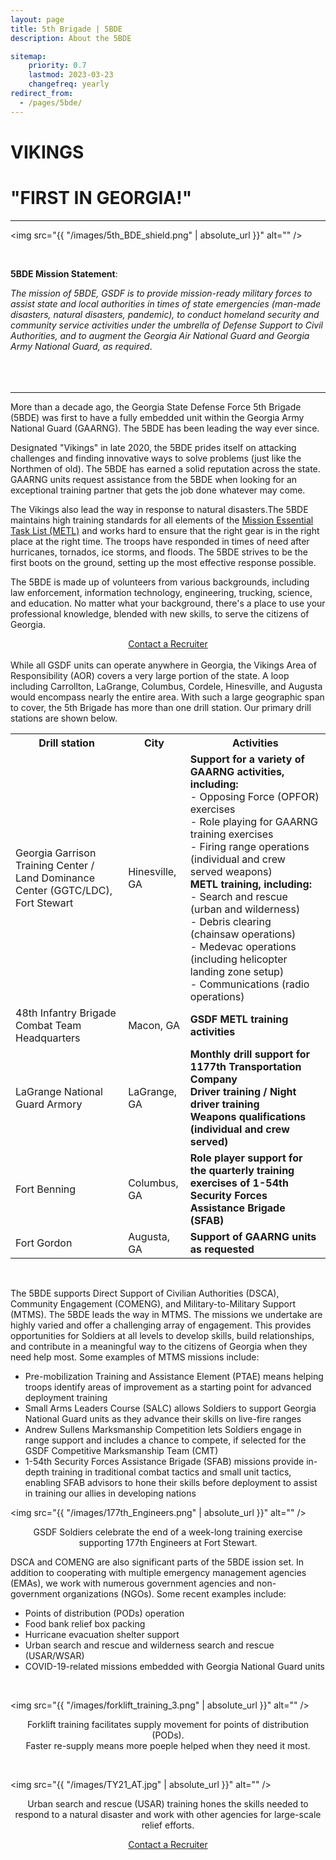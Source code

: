 ```yaml
---
layout: page
title: 5th Brigade | 5BDE
description: About the 5BDE

sitemap:
    priority: 0.7
    lastmod: 2023-03-23
    changefreq: yearly
redirect_from:
  - /pages/5bde/
---
```




# **VIKINGS**
# "FIRST IN GEORGIA!"

---

<span class="image left"><img src="{{ "/images/5th_BDE_shield.png" | absolute_url }}" alt="" /></span>

<br>


**5BDE Mission Statement**:

  *The mission of 5BDE, GSDF is to provide mission-ready military forces to assist state and local authorities in times of state emergencies (man-made disasters, natural disasters, pandemic), to conduct homeland security and community service activities under the umbrella of Defense Support to Civil Authorities, and to augment the Georgia Air National Guard and Georgia Army National Guard, as required*.
<br>
<br>
<br>
<br>

---

More than a decade ago, the Georgia State Defense Force 5th Brigade (5BDE) was first to have a fully embedded unit within the Georgia Army National Guard (GAARNG). The 5BDE has been leading the way ever since.


Designated "Vikings" in late 2020, the 5BDE prides itself on attacking challenges and finding innovative ways to solve problems (just like the Northmen of old). The 5BDE has earned a solid reputation across the state. GAARNG units request assistance from the 5BDE when looking for an exceptional training partner that gets the job done whatever may come.


The Vikings also lead the way in response to natural disasters.The 5BDE maintains high training standards for all elements of the [Mission Essential Task List (METL)](/pages/about/#basic-mission-essential-task-list-bmetl) and works hard to ensure that the right gear is in the right place at the right time. The troops have responded in times of need after hurricanes, tornados, ice storms, and floods. The 5BDE strives to be the first boots on the ground, setting up the most effective response possible.


The 5BDE is made up of volunteers from various backgrounds, including law enforcement, information technology, engineering, trucking, science, and education. No matter what your background, there's a place to use your professional knowledge, blended with new skills, to serve the citizens of Georgia.


<div align="center">
<a href="/join">Contact a Recruiter</a>
</div>
<br>
While all GSDF units can operate anywhere in Georgia, the Vikings Area of Responsibility (AOR) covers a very large portion of the state. A loop including Carrollton, LaGrange, Columbus, Cordele, Hinesville, and Augusta would encompass nearly the entire area. With such a large geographic span to cover, the 5th Brigade has more than one drill station. Our primary drill stations are shown below.




<table>
  <tr>
    <th>Drill station</th>
    <th>City</th>
    <th>Activities</th>
  </tr>
  <tr>
    <td>Georgia Garrison Training Center / Land Dominance Center (GGTC/LDC), Fort Stewart</td>
    <td>Hinesville, GA</td>
    <td><b>Support for a variety of GAARNG activities, including:</b><br>
    - Opposing Force (OPFOR) exercises<br>
    - Role playing for GAARNG training exercises<br>
    - Firing range operations (individual and crew served weapons)<br>
    <b>METL training, including:</b><br>
    - Search and rescue (urban and wilderness)<br>
    - Debris clearing (chainsaw operations)<br>
    - Medevac operations (including helicopter landing zone setup)<br>
    - Communications (radio operations)</td>
  </tr>
  <tr>
    <td>48th Infantry Brigade Combat Team Headquarters</td>
    <td>Macon, GA</td>
    <td><b>GSDF METL training activities</b></td>
  </tr>
  <tr>
    <td>LaGrange National Guard Armory</td>
    <td>LaGrange, GA</td>
    <td><b>Monthly drill support for 1177th Transportation Company</b><br>
    <b>Driver training / Night driver training</b><br>
    <b>Weapons qualifications (individual and crew served)</b><br>
    </td>
  </tr>
  <tr>
    <td>Fort Benning</td>
    <td>Columbus, GA</td>
    <td><b>Role player support for the quarterly training exercises of 1-54th Security Forces Assistance Brigade (SFAB)</b></td>
  </tr>
  <tr>
    <td>Fort Gordon</td>
    <td>Augusta, GA</td>
    <td><b>Support of GAARNG units as requested</b><br>
    </td>
  </tr>
</table>

<br>


The 5BDE supports Direct Support of Civilian Authorities (DSCA), Community Engagement (COMENG), and Military-to-Military Support (MTMS).
The 5BDE leads the way in MTMS. The missions we undertake are highly varied and offer a challenging array of engagement. This provides opportunities for Soldiers at all levels to develop skills, build relationships, and contribute in a meaningful way to the citizens of Georgia when they need help most. Some examples of MTMS missions include:


 - Pre-mobilization Training and Assistance Element (PTAE) means helping troops identify areas of improvement as a starting point for advanced deployment training
 - Small Arms Leaders Course (SALC) allows Soldiers to support Georgia National Guard units as they advance their skills on live-fire ranges
 - Andrew Sullens Marksmanship Competition lets Soldiers engage in range support and includes a chance to compete, if selected for the GSDF Competitive Marksmanship Team (CMT)
 - 1-54th Security Forces Assistance Brigade (SFAB) missions provide in-depth training in traditional combat tactics and small unit tactics, enabling SFAB advisors to hone their skills before deployment to assist in training our allies in developing nations

<span class="image fit"><img src="{{ "/images/177th_Engineers.png" | absolute_url }}" alt="" /></span>
<p style="text-align: center;">GSDF Soldiers celebrate the end of a week-long training exercise supporting 177th Engineers at Fort Stewart.</p>

DSCA and COMENG are also significant parts of the 5BDE ission set. In addition to cooperating with multiple emergency management agencies (EMAs), we work with numerous government agencies and non-government organizations (NGOs). Some recent examples include:

  - Points of distribution (PODs) operation
  - Food bank relief box packing
  - Hurricane evacuation shelter support
  - Urban search and rescue and wilderness search and rescue (USAR/WSAR)
  - COVID-19-related missions embedded with Georgia National Guard units

<br>


<span class="image fit"><img src="{{ "/images/forklift_training_3.png" | absolute_url }}" alt="" /></span>

<p style="text-align: center;">Forklift training facilitates supply movement for points of distribution (PODs).<br>Faster re-supply means more poeple helped when they need it most.</p>

<br>



<span class="image fit"><img src="{{ "/images/TY21_AT.jpg" | absolute_url }}" alt="" /></span>
<p style="text-align: center;">Urban search and rescue (USAR) training hones the skills needed to respond to a natural disaster and work with other agencies for large-scale relief efforts.</p>

<div align="center">
<a href="/join">Contact a Recruiter</a>
</div>

<br>
<br>

